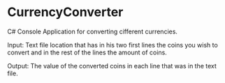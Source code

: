 # CurrencyConverter
C# Console Application for converting cifferent currencies.

Input:
  Text file location that has in his two first lines the coins you wish to convert and in the rest of the lines the amount of coins.
  
Output:
  The value of the converted coins in each line that was in the text file.
